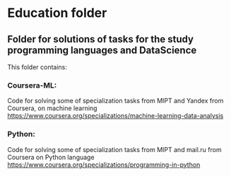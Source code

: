 # Education folder

## Folder for solutions of tasks for the study programming languages and DataScience

This folder contains:

### Coursera-ML: 
Code for solving some  of specialization tasks from MIPT and Yandex from Coursera, on machine learning
https://www.coursera.org/specializations/machine-learning-data-analysis

### Python:
Code for solving some  of specialization tasks from MIPT and mail.ru from Coursera on Python language
https://www.coursera.org/specializations/programming-in-python

